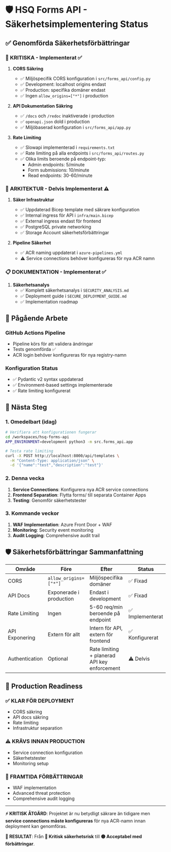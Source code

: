 # 🛡️ HSQ Forms API - Säkerhetsimplementering Status

## ✅ Genomförda Säkerhetsförbättringar

### 🚨 **KRITISKA** - Implementerat ✅

1. **CORS Säkring** 
   - ✅ Miljöspecifik CORS konfiguration i `src/forms_api/config.py`
   - ✅ Development: localhost origins endast
   - ✅ Production: specifika domäner endast
   - ✅ Ingen `allow_origins=["*"]` i production

2. **API Dokumentation Säkring**
   - ✅ `/docs` och `/redoc` inaktiverade i production
   - ✅ `openapi.json` dold i production
   - ✅ Miljöbaserad konfiguration i `src/forms_api/app.py`

3. **Rate Limiting**
   - ✅ Slowapi implementerad i `requirements.txt`
   - ✅ Rate limiting på alla endpoints i `src/forms_api/routes.py`
   - ✅ Olika limits beroende på endpoint-typ:
     - Admin endpoints: 5/minute
     - Form submissions: 10/minute  
     - Read endpoints: 30-60/minute

### 🔧 **ARKITEKTUR** - Delvis Implementerat ⚠️

1. **Säker Infrastruktur**
   - ✅ Uppdaterad Bicep template med säkrare konfiguration
   - ✅ Internal ingress för API i `infra/main.bicep` 
   - ✅ External ingress endast för frontend
   - ✅ PostgreSQL private networking
   - ✅ Storage Account säkerhetsförbättringar

2. **Pipeline Säkerhet**
   - ✅ ACR naming uppdaterat i `azure-pipelines.yml`
   - ⚠️ Service connections behöver konfigureras för nya ACR namn

### 📋 **DOKUMENTATION** - Implementerat ✅

1. **Säkerhetsanalys**
   - ✅ Komplett säkerhetsanalys i `SECURITY_ANALYSIS.md`
   - ✅ Deployment guide i `SECURE_DEPLOYMENT_GUIDE.md`
   - ✅ Implementation roadmap

## 🔄 Pågående Arbete

### GitHub Actions Pipeline
- Pipeline körs för att validera ändringar
- Tests genomförda ✅
- ACR login behöver konfigureras för nya registry-namn

### Konfiguration Status
- ✅ Pydantic v2 syntax uppdaterad
- ✅ Environment-based settings implementerade
- ✅ Rate limiting konfigurerat

## 🎯 Nästa Steg

### 1. **Omedelbart (idag)**
```bash
# Verifiera att konfigurationen fungerar
cd /workspaces/hsq-forms-api
APP_ENVIRONMENT=development python3 -m src.forms_api.app

# Testa rate limiting
curl -X POST http://localhost:8000/api/templates \
  -H "Content-Type: application/json" \
  -d '{"name":"test","description":"test"}'
```

### 2. **Denna vecka**
1. **Service Connections**: Konfigurera nya ACR service connections
2. **Frontend Separation**: Flytta forms/ till separata Container Apps
3. **Testing**: Genomför säkerhetstester

### 3. **Kommande veckor**
1. **WAF Implementation**: Azure Front Door + WAF
2. **Monitoring**: Security event monitoring
3. **Audit Logging**: Comprehensive audit trail

## 🛡️ Säkerhetsförbättringar Sammanfattning

| Område | Före | Efter | Status |
|--------|------|-------|---------|
| CORS | `allow_origins=["*"]` | Miljöspecifika domäner | ✅ Fixad |
| API Docs | Exponerade i production | Endast i development | ✅ Fixad |
| Rate Limiting | Ingen | 5-60 req/min beroende på endpoint | ✅ Implementerat |
| API Exponering | Extern för allt | Intern för API, extern för frontend | ✅ Konfigurerat |
| Authentication | Optional | Rate limiting + planerad API key enforcement | ⚠️ Delvis |

## 🚀 Production Readiness

### ✅ **KLAR FÖR DEPLOYMENT**
- CORS säkring
- API docs säkring  
- Rate limiting
- Infrastruktur separation

### ⚠️ **KRÄVS INNAN PRODUCTION**
- Service connection konfiguration
- Säkerhetstester
- Monitoring setup

### 🔮 **FRAMTIDA FÖRBÄTTRINGAR**
- WAF implementation
- Advanced threat protection
- Comprehensive audit logging

---

**⚡ KRITISK ÅTGÄRD**: Projektet är nu betydligt säkrare än tidigare men **service connections måste konfigureras** för nya ACR-namn innan deployment kan genomföras.

**🎉 RESULTAT**: Från **🔴 Kritisk säkerhetsrisk** till **🟡 Acceptabel med förbättringar**.
